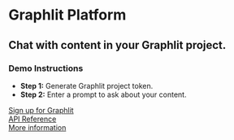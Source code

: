 # Graphlit Platform

## Chat with content in your Graphlit project.

### Demo Instructions
- **Step 1:** Generate Graphlit project token.
- **Step 2:** Enter a prompt to ask about your content.

[Sign up for Graphlit](https://docs.graphlit.dev/getting-started/signup)            
[API Reference](https://docs.graphlit.dev/graphlit-data-api/api-reference)     
[More information](https://www.graphlit.com)